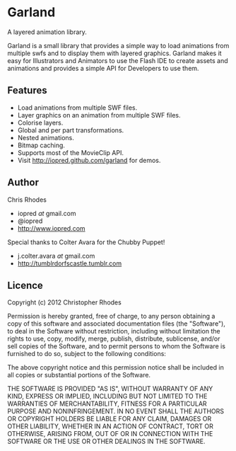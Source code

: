 Garland
=======

A layered animation library.

Garland is a small library that provides a simple way to load animations from multiple swfs and to display them with layered graphics. Garland makes it easy for Illustrators and Animators to use the Flash IDE to create assets and animations and provides a simple API for Developers to use them.

Features
--------

- Load animations from multiple SWF files.
- Layer graphics on an animation from multiple SWF files.
- Colorise layers.
- Global and per part transformations.
- Nested animations.
- Bitmap caching.
- Supports most of the MovieClip API.
- Visit http://iopred.github.com/garland for demos.

Author
------

Chris Rhodes

- iopred _at_ gmail.com
- @iopred
- http://www.iopred.com

Special thanks to Colter Avara for the Chubby Puppet!

- j.colter.avara _at_ gmail.com
- http://tumblrdorfscastle.tumblr.com

Licence
-------

Copyright (c) 2012 Christopher Rhodes

Permission is hereby granted, free of charge, to any person obtaining a copy of this software and associated documentation files (the "Software"), to deal in the Software without restriction, including without limitation the rights to use, copy, modify, merge, publish, distribute, sublicense, and/or sell copies of the Software, and to permit persons to whom the Software is furnished to do so, subject to the following conditions:

The above copyright notice and this permission notice shall be included in all copies or substantial portions of the Software.

THE SOFTWARE IS PROVIDED "AS IS", WITHOUT WARRANTY OF ANY KIND, EXPRESS OR IMPLIED, INCLUDING BUT NOT LIMITED TO THE WARRANTIES OF MERCHANTABILITY, FITNESS FOR A PARTICULAR PURPOSE AND NONINFRINGEMENT. IN NO EVENT SHALL THE AUTHORS OR COPYRIGHT HOLDERS BE LIABLE FOR ANY CLAIM, DAMAGES OR OTHER LIABILITY, WHETHER IN AN ACTION OF CONTRACT, TORT OR OTHERWISE, ARISING FROM, OUT OF OR IN CONNECTION WITH THE SOFTWARE OR THE USE OR OTHER DEALINGS IN THE SOFTWARE.
